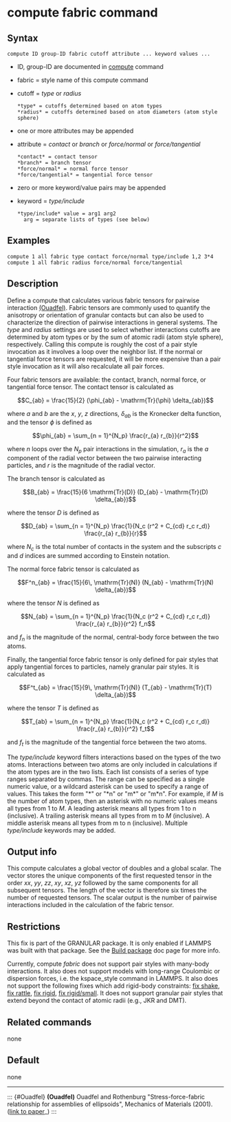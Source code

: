 # compute fabric command

## Syntax

``` LAMMPS
compute ID group-ID fabric cutoff attribute ... keyword values ...
```

-   ID, group-ID are documented in [compute](compute) command

-   fabric = style name of this compute command

-   cutoff = *type* or *radius*

        *type* = cutoffs determined based on atom types
        *radius* = cutoffs determined based on atom diameters (atom style sphere)

-   one or more attributes may be appended

-   attribute = *contact* or *branch* or *force/normal* or
    *force/tangential*

        *contact* = contact tensor
        *branch* = branch tensor
        *force/normal* = normal force tensor
        *force/tangential* = tangential force tensor

-   zero or more keyword/value pairs may be appended

-   keyword = *type/include*

        *type/include* value = arg1 arg2
          arg = separate lists of types (see below)

## Examples

``` LAMMPS
compute 1 all fabric type contact force/normal type/include 1,2 3*4
compute 1 all fabric radius force/normal force/tangential
```

## Description

Define a compute that calculates various fabric tensors for pairwise
interaction [(Ouadfel)](Ouadfel). Fabric tensors are commonly used to
quantify the anisotropy or orientation of granular contacts but can also
be used to characterize the direction of pairwise interactions in
general systems. The *type* and *radius* settings are used to select
whether interactions cutoffs are determined by atom types or by the sum
of atomic radii (atom style sphere), respectively. Calling this compute
is roughly the cost of a pair style invocation as it involves a loop
over the neighbor list. If the normal or tangential force tensors are
requested, it will be more expensive than a pair style invocation as it
will also recalculate all pair forces.

Four fabric tensors are available: the contact, branch, normal force, or
tangential force tensor. The contact tensor is calculated as

$$C_{ab}  =  \frac{15}{2} (\phi_{ab} - \mathrm{Tr}(\phi) \delta_{ab})$$

where $a$ and $b$ are the $x$, $y$, $z$ directions, $\delta_{ab}$ is the
Kronecker delta function, and the tensor $\phi$ is defined as

$$\phi_{ab}  =  \sum_{n = 1}^{N_p} \frac{r_{a} r_{b}}{r^2}$$

where $n$ loops over the $N_p$ pair interactions in the simulation,
$r_{a}$ is the $a$ component of the radial vector between the two
pairwise interacting particles, and $r$ is the magnitude of the radial
vector.

The branch tensor is calculated as

$$B_{ab}  =  \frac{15}{6 \mathrm{Tr}(D)} (D_{ab} - \mathrm{Tr}(D) \delta_{ab})$$

where the tensor $D$ is defined as

$$D_{ab}  =  \sum_{n = 1}^{N_p}
             \frac{1}{N_c (r^2 + C_{cd} r_c r_d)}
             \frac{r_{a} r_{b}}{r}$$

where $N_c$ is the total number of contacts in the system and the
subscripts $c$ and $d$ indices are summed according to Einstein
notation.

The normal force fabric tensor is calculated as

$$F^n_{ab}  =  \frac{15}{6\, \mathrm{Tr}(N)} (N_{ab} - \mathrm{Tr}(N) \delta_{ab})$$

where the tensor $N$ is defined as

$$N_{ab}  =  \sum_{n = 1}^{N_p}
             \frac{1}{N_c (r^2 + C_{cd} r_c r_d)}
             \frac{r_{a} r_{b}}{r^2} f_n$$

and $f_n$ is the magnitude of the normal, central-body force between the
two atoms.

Finally, the tangential force fabric tensor is only defined for pair
styles that apply tangential forces to particles, namely granular pair
styles. It is calculated as

$$F^t_{ab}  =  \frac{15}{9\, \mathrm{Tr}(N)} (T_{ab} - \mathrm{Tr}(T) \delta_{ab})$$

where the tensor $T$ is defined as

$$T_{ab}  =  \sum_{n = 1}^{N_p}
             \frac{1}{N_c (r^2 + C_{cd} r_c r_d)}
             \frac{r_{a} r_{b}}{r^2} f_t$$

and $f_t$ is the magnitude of the tangential force between the two
atoms.

The *type/include* keyword filters interactions based on the types of
the two atoms. Interactions between two atoms are only included in
calculations if the atom types are in the two lists. Each list consists
of a series of type ranges separated by commas. The range can be
specified as a single numeric value, or a wildcard asterisk can be used
to specify a range of values. This takes the form \"\*\" or \"\*n\" or
\"m\*\" or \"m\*n\". For example, if $M$ is the number of atom types,
then an asterisk with no numeric values means all types from 1 to $M$. A
leading asterisk means all types from 1 to n (inclusive). A trailing
asterisk means all types from m to $M$ (inclusive). A middle asterisk
means all types from m to n (inclusive). Multiple *type/include*
keywords may be added.

## Output info

This compute calculates a global vector of doubles and a global scalar.
The vector stores the unique components of the first requested tensor in
the order $xx$, $yy$, $zz$, $xy$, $xz$, $yz$ followed by the same
components for all subsequent tensors. The length of the vector is
therefore six times the number of requested tensors. The scalar output
is the number of pairwise interactions included in the calculation of
the fabric tensor.

## Restrictions

This fix is part of the GRANULAR package. It is only enabled if LAMMPS
was built with that package. See the [Build package](Build_package) doc
page for more info.

Currently, compute *fabric* does not support pair styles with many-body
interactions. It also does not support models with long-range Coulombic
or dispersion forces, i.e. the kspace_style command in LAMMPS. It also
does not support the following fixes which add rigid-body constraints:
[fix shake](fix_shake), [fix rattle](fix_shake), [fix rigid](fix_rigid),
[fix rigid/small](fix_rigid). It does not support granular pair styles
that extend beyond the contact of atomic radii (e.g., JKR and DMT).

## Related commands

none

## Default

none

------------------------------------------------------------------------

::: {#Ouadfel}
**(Ouadfel)** Ouadfel and Rothenburg \"Stress-force-fabric relationship
for assemblies of ellipsoids\", Mechanics of Materials (2001). ([link to
paper](https://doi.org/10.1016/S0167-6636(00)00057-0)\_)
:::
